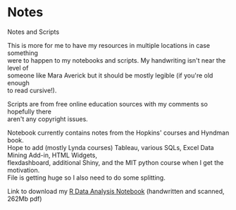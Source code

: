 # Notes
Notes and Scripts

This is more for me to have my resources in multiple locations in case something  
were to happen to my notebooks and scripts. My handwriting isn't near the level of  
someone like Mara Averick but it should be mostly legible (if you're old enough  
to read cursive!).

Scripts are from free online education sources with my comments so hopefully there  
aren't any copyright issues.  

Notebook currently contains notes from the Hopkins' courses and Hyndman book.  
Hope to add (mostly Lynda courses) Tableau, various SQLs, Excel Data Mining Add-in, HTML Widgets,  
flexdashboard, additional Shiny, and the MIT python course when I get the motivation.  
File is getting huge so I also need to do some splitting.  

Link to download my [R Data Analysis Notebook](https://mega.nz/#!mdsBSZ5I!-vAUI86CZqmlfLEdVXbrZ_s2MUtATrvVjdlP_6FrKu8)
\(handwritten and scanned, 262Mb pdf\)

